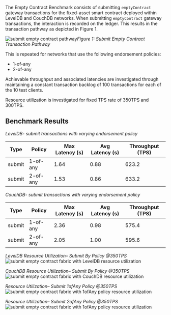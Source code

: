 The Empty Contract Benchmark consists of submitting `emptyContract` gateway transactions for the fixed-asset smart contract deployed within LevelDB and CouchDB networks. When submitting `emptyContract` gateway transactions, the interaction is recorded on the ledger. This results in the transaction pathway as depicted in Figure 1.

![submit empty contract pathway](../../../../../diagrams/TransactionRoute_SubmitEmpty.png)*Figure 1: Submit Empty Contract Transaction Pathway*

This is repeated for networks that use the following endorsement policies:
 
 - 1-of-any
 - 2-of-any

Achievable throughput and associated latencies are investigated through maintaining a constant transaction backlog of 100 transactions for each of the 10 test clients.

Resource utilization is investigated for fixed TPS rate of 350TPS and 300TPS.

## Benchmark Results
*LevelDB- submit transactions with varying endorsement policy*

| Type | Policy | Max Latency (s) | Avg Latency (s) | Throughput (TPS) |
| ---- | ------ | --------------- | --------------- | ---------------- |
| submit | 1-of-any | 1.64 | 0.88 | 623.2 |
| submit | 2-of-any | 1.53 | 0.86 | 633.2 |

*CouchDB- submit transactions with varying endorsement policy*

| Type | Policy | Max Latency (s) | Avg Latency (s) | Throughput (TPS) |
| ---- | ------ | --------------- | --------------- | ---------------- |
| submit | 1-of-any | 2.36 | 0.98 | 575.4 |
| submit | 2-of-any | 2.05 | 1.00 | 595.6 |

*LevelDB Resource Utilization– Submit By Policy @350TPS*
![submit empty contract fabric with LevelDB resource utilization](../../../../../charts/2.1.0/nodeJS/nodeSDK/policies/LevelDB_submitByPolicy.png)

*CouchDB Resource Utilization– Submit By Policy @350TPS*
![submit empty contract fabric with CouchDB resource utilization](../../../../../charts/2.1.0/nodeJS/nodeSDK/policies/CouchDB_submitByPolicy.png)

*Resource Utilization– Submit 1ofAny Policy @350TPS*
![submit empty contract fabric with 1ofAny policy resource utilization](../../../../../charts/2.1.0/nodeJS/nodeSDK/policies/Submit_1ofAny.png)

*Resource Utilization– Submit 2ofAny Policy @350TPS*
![submit empty contract fabric with 1ofAny policy resource utilization](../../../../../charts/2.1.0/nodeJS/nodeSDK/policies/Submit_2ofAny.png)
